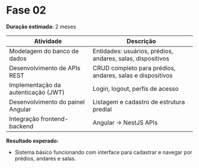 # Fase 02

**Duração estimada:** 2 meses

| Atividade                                 | Descrição                                                     |
|-------------------------------------------|---------------------------------------------------------------|
| Modelagem do banco de dados               | Entidades: usuários, prédios, andares, salas, dispositivos    |
| Desenvolvimento de APIs REST              | CRUD completo para prédios, andares, salas e dispositivos     |
| Implementação da autenticação (JWT)       | Login, logout, perfis de acesso                               |
| Desenvolvimento do painel Angular         | Listagem e cadastro de estrutura predial                      |
| Integração frontend-backend               | Angular → NestJS APIs                                         |

**Resultado esperado:**

- Sistema básico funcionando com interface para cadastrar e navegar por prédios, andares e salas.
